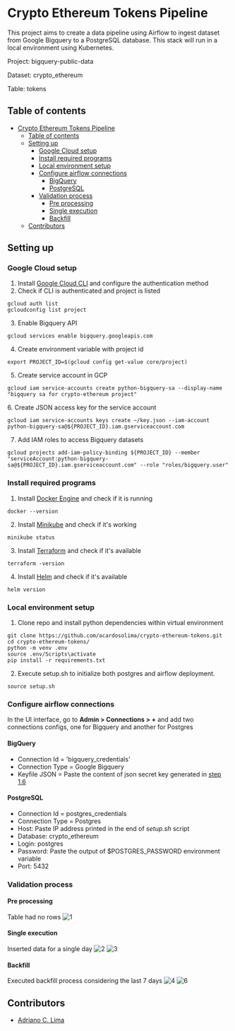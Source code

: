 # Crypto Ethereum Tokens Pipeline
This project aims to create a data pipeline using Airflow to ingest dataset from Google Bigquery to a PostgreSQL database. This stack will run in a local environment using Kubernetes.

Project: bigquery-public-data

Dataset: crypto_ethereum

Table: tokens

## Table of contents

- [Crypto Ethereum Tokens Pipeline](#crypto-ethereum-tokens-pipeline)
  - [Table of contents](#table-of-contents)
  - [Setting up](#setting-up)
    - [Google Cloud setup](#google-cloud-setup)
    - [Install required programs](#install-required-programs)
    - [Local environment setup](#local-environment-setup)
    - [Configure airflow connections](#configure-airflow-connections)
      - [BigQuery](#bigquery)
      - [PostgreSQL](#postgresql)
    - [Validation process](#validation-process)
      - [Pre processing](#pre-processing)
      - [Single execution](#single-execution)
      - [Backfill](#backfill)
  - [Contributors](#contributors)


## Setting up
### Google Cloud setup
1. Install [Google Cloud CLI](https://cloud.google.com/sdk/docs/install) and configure the authentication method
2. Check if CLI is authenticated and project is listed 
```
gcloud auth list
gcloudconfig list project
```
3. Enable Bigquery API
```
gcloud services enable bigquery.googleapis.com
```
4. Create environment variable with project id
```
export PROJECT_ID=$(gcloud config get-value core/project)
```
5. Create service account in GCP
```
gcloud iam service-accounts create python-bigquery-sa --display-name "bigquery sa for crypto-ethereum project"
```
<a id="json_key"></a>
6. Create JSON access key for the service account 
```
gcloud iam service-accounts keys create ~/key.json --iam-account python-bigquery-sa@${PROJECT_ID}.iam.gserviceaccount.com
```
<!-- 7. Create environment variable with key location
```
export GOOGLE_APPLICATION_CREDENTIALS=~/key.json
``` -->
7. Add IAM roles to access Bigquery datasets
```
gcloud projects add-iam-policy-binding ${PROJECT_ID} --member "serviceAccount:python-bigquery-sa@${PROJECT_ID}.iam.gserviceaccount.com" --role "roles/bigquery.user"
```


### Install required programs
1. Install [Docker Engine](https://docs.docker.com/engine/install/) and check if it is running
```
docker --version
```
2. Install [Minikube](https://k8s-docs.netlify.app/en/docs/tasks/tools/install-minikube/) and check if it's working
```
minikube status
```
3. Install [Terraform](https://developer.hashicorp.com/terraform/install) and check if it's available
```
terraform -version
```
4. Install [Helm](https://helm.sh/docs/intro/install/) and check if it's available
```
helm version
```

### Local environment setup
1. Clone repo and install python dependencies within virtual environment
```
git clone https://github.com/acardosolima/crypto-ethereum-tokens.git
cd crypto-ethereum-tokens/
python -m venv .env
source .env/Scripts\activate
pip install -r requirements.txt
```
2. Execute setup.sh to initialize both postgres and airflow deployment.
```
source setup.sh
```

### Configure airflow connections
In the UI interface, go to **Admin > Connections > +** and add two connections configs, one for Bigquery and another for Postgres

#### BigQuery
- Connection Id = 'bigquery_credentials'
- Connection Type  = Google Bigquery
- Keyfile JSON = Paste the content of json secret key generated in [step 1.6](#json_key)

#### PostgreSQL
- Connection Id = postgres_credentials
- Connection Type = Postgres
- Host: Paste IP address printed in the end of *setup.sh* script
- Database: crypto_ethereum
- Login: postgres
- Password: Paste the output of $POSTGRES_PASSWORD environment variable
- Port: 5432


### Validation process

#### Pre processing
Table had no rows
![1](https://github.com/user-attachments/assets/26a0576b-eddf-4035-a10d-46f18e141d76)

#### Single execution
Inserted data for a single day
![2](https://github.com/user-attachments/assets/f0ec01e8-df14-4827-afae-47846a8b5776)
![3](https://github.com/user-attachments/assets/876e4479-4244-448d-86b1-745463a5ff48)

#### Backfill
Executed backfill process considering the last 7 days
![4](https://github.com/user-attachments/assets/860f866f-fcc4-4e53-8966-d65ac7441dab)
![6](https://github.com/user-attachments/assets/84f1744c-8552-43a0-b9df-8b98252b58dd)


## Contributors
- [Adriano C. Lima](mailto:adrianocardoso1991@gmail.com)
